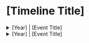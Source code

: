 <h1>[Timeline Title]</h1>

<details>
  <summary>
  [Year] | [Event Title]
  </summary>
  <blockquote>
[Event Description, supports html]
  </blockquote>
</details>

<details>
  <summary>
  [Year] | [Event Title]
  </summary>
  <blockquote>
[Event Description, supports html]
  </blockquote>
</details>

